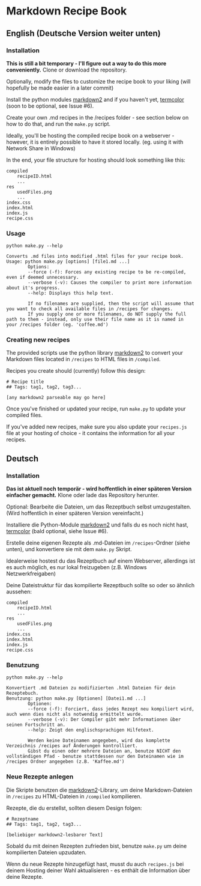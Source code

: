 # Markdown Recipe Book

## English (Deutsche Version weiter unten)

### Installation
**This is still a bit temporary - I'll figure out a way to do this more conveniently.**
Clone or download the repository.

Optionally, modify the files to customize the recipe book to your liking (will hopefully be made easier in a later commit)

Install the python modules [markdown2](https://pypi.org/project/markdown2/) and if you haven't yet, [termcolor](https://pypi.org/project/termcolor/) (soon to be optional, see Issue #6).

Create your own .md recipes in the /recipes folder - see section below on how to do that, and run the `make.py` script.

Ideally, you'll be hosting the compiled recipe book on a webserver - however, it is entirely possible to have it stored locally. (eg. using it with Network Share in Windows)

In the end, your file structure for hosting should look something like this:
```
compiled
	recipeID.html
	...
res
	usedFiles.png
	...
index.css
index.html
index.js
recipe.css
```

### Usage
```
python make.py --help

Converts .md files into modified .html files for your recipe book.
Usage: python make.py [options] [file1.md ...]
        Options:
        --force (-f): Forces any existing recipe to be re-compiled, even if deemed unnecessary.
        --verbose (-v): Causes the compiler to print more information about it's progress.
        --help: Displays this help text.

        If no filenames are supplied, then the script will assume that you want to check all available files in /recipes for changes.
        If you supply one or more filenames, do NOT supply the full path to them - instead, only use their file name as it is named in your /recipes folder (eg. 'coffee.md')
```

### Creating new recipes
The provided scripts use the python library [markdown2](https://github.com/trentm/python-markdown2) to convert your Markdown files located in `/recipes` to HTML files in `/compiled`.

Recipes you create should (currently) follow this design:
```
# Recipe title
## Tags: tag1, tag2, tag3...

[any markdown2 parseable may go here]
```

Once you've finished or updated your recipe, run `make.py` to update your compiled files.

If you've added new recipes, make sure you also update your `recipes.js` file at your hosting of choice - it contains the information for all your recipes.



## Deutsch

### Installation
**Das ist aktuell noch temporär - wird hoffentlich in einer späteren Version einfacher gemacht.**
Klone oder lade das Repository herunter.

Optional: Bearbeite die Dateien, um das Rezeptbuch selbst umzugestalten. (Wird hoffentlich in einer späteren Version vereinfacht.)

Installiere die Python-Module [markdown2](https://pypi.org/project/markdown2/) und falls du es noch nicht hast, [termcolor](https://pypi.org/project/termcolor/) (bald optional, siehe Issue #6).

Erstelle deine eigenen Rezepte als .md-Dateien im `/recipes`-Ordner (siehe unten), und konvertiere sie mit dem `make.py` Skript.

Idealerweise hostest du das Rezeptbuch auf einem Webserver, allerdings ist es auch möglich, es nur lokal freizugeben (z.B. Windows Netzwerkfreigaben)

Deine Dateistruktur für das kompilierte Rezeptbuch sollte so oder so ähnlich aussehen:
```
compiled
	recipeID.html
	...
res
	usedFiles.png
	...
index.css
index.html
index.js
recipe.css
```

### Benutzung
```
python make.py --help

Konvertiert .md Dateien zu modifizierten .html Dateien für dein Rezeptebuch.
Benutzung: python make.py [Optionen] [Datei1.md ...]
        Optionen:
        --force (-f): Forciert, dass jedes Rezept neu kompiliert wird, auch wenn dies nicht als notwendig ermittelt wurde.
        --verbose (-v): Der Compiler gibt mehr Informationen über seinen Fortschritt an.
        --help: Zeigt den englischsprachigen Hilfetext.

        Werden keine Dateinamen angegeben, wird das komplette Verzeichnis /recipes auf Änderungen kontrolliert.
        Gibst du einen oder mehrere Dateien an, benutze NICHT den vollständigen Pfad - benutze stattdessen nur den Dateinamen wie im /recipes Ordner angegeben (z.B. 'Kaffee.md')
```

### Neue Rezepte anlegen
Die Skripte benutzen die [markdown2](https://github.com/trentm/python-markdown2)-Library, um deine Markdown-Dateien in `/recipes` zu HTML-Dateien in `/compiled` kompilieren.

Rezepte, die du erstellst, sollten diesem Design folgen:
```
# Rezeptname
## Tags: tag1, tag2, tag3...

[beliebiger markdown2-lesbarer Text]
```

Sobald du mit deinen Rezepten zufrieden bist, benutze `make.py` um deine kompilierten Dateien upzudaten.

Wenn du neue Rezepte hinzugefügt hast, musst du auch `recipes.js` bei deinem Hosting deiner Wahl aktualisieren - es enthält die Information über deine Rezepte.

